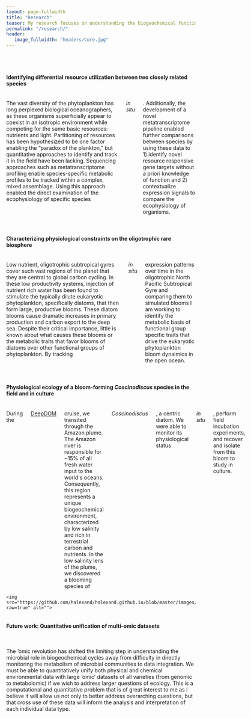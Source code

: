 ```yaml
---
layout: page-fullwidth
title: "Research"
teaser: My research focuses on understanding the biogeochemical functioning and physiological ecology of eukaryotic phytoplankton in a changing ocean. In particular, I am interested in the maintenance of genetic diversity in these populations and the role of biodiversity in ecosystem functioning. I use a combination of culture- and field-based experiments and 'omic techniques to address these questions.
permalink: "/research/"
header:
   image_fullwidth: "headers/Core.jpg"
---
```

<br>
<br>
  <h4>Identifying differential resource utilization between two closely related species</h4><br>
<div class="row">
  <div class="medium-8 columns">
The vast diversity of the phytoplankton has long perplexed biological oceanographers, as these organisms superficially appear to coexist in an isotropic environment while competing for the same basic resources: nutrients and light. Partitioning of resources has been hypothesized to be one factor enabling the “paradox of the plankton,” but quantitative approaches to identify and track it in the field have been lacking. Sequencing approaches such as metatranscriptome profiling enable species-specific metabolic profiles to be tracked within a complex, mixed assemblage. Using this approach enabled the direct examination of the ecophysiology of specific species <i>in situ</i>. Additionally, the development of a novel metatranscriptome pipeline enabled further comparisons between species by using these data to 1) identify novel resource responsive gene targets without a priori knowledge of function and 2) contextualize expression signals to compare the ecophysiology of organisms. 
    </div>
  <div class="medium-4 columns">
  <img src="https://github.com/halexand/halexand.github.io/blob/master/images/CellMap_NB.png?raw=true" alt="">
    </div>
</div>

<br>
<br>

 <h4>Characterizing physiological constraints on the oligotrophic rare biosphere</h4><br>
<div class="row">
  <div class="medium-4 columns">
    <img src="https://github.com/halexand/halexand.github.io/blob/master/images/diatom_heat.png?raw=true" alt="">
    </div>
  <div class="medium-8 columns">
Low nutrient, oligotrophic subtropical gyres cover such vast regions of the planet that they are central to global carbon cycling. In these low productivity systems, injection of nutrient rich water has been found to stimulate the typically dilute eukaryotic phytoplankton, specifically diatoms, that then form large, productive blooms. These diatom blooms cause dramatic increases in primary production and carbon export to the deep sea. Despite their critical importance, little is known about what causes these blooms or the metabolic traits that favor blooms of diatoms over other functional groups of phytoplankton. By tracking <i>in situ</i> expression patterns over time in the oligotrophic North Pacific Subtropical Gyre and comparing them to simulated blooms I am working to identify the metabolic basis of functional group specific traits that drive the eukaryotic phytoplankton bloom dynaimics in the open ocean.
    </div>
</div>

<br>
<br>
 <h4>Physiological ecology of a bloom-forming <i>Coscinodiscus</i> species in the field and in culture</h4><br>

<div class="row">
  <div class="medium-8 columns">
  During the <a href="http://deep-dom.blogspot.com/">DeepDOM</a> cruise, we transited through the Amazon plume. The Amazon river is responsible for ~15% of all fresh water input to the world's oceans. Consequently, this region represents a unique biogeochemical environment, characterized by low salinity and rich in terrestrial carbon and nutrients. In the low salinity lens of the plume, we discovered a blooming species of <i>Coscinodiscus</i>, a centric diatom. We were able to monitor its physiological status <i>in situ</i>, perform field incubation experiments, and recover and isolate from this bloom to study in culture.
    </div>
  <div class="medium-4 columns">

    <img src="https://github.com/halexand/halexand.github.io/blob/master/images/Cosci.png?raw=true" alt="">
   </div>
</div>

<h4> Future work: Quantitative unification of multi-omic datasets</h4><br>

The ‘omic revolution has shifted the limiting step in understanding the microbial role in biogeochemical cycles away from difficulty in directly monitoring the metabolism of microbial communities to data integration. We must be able to quantitatively unify both physical and chemical environmental data with large ‘omic’ datasets of all varieties (from genomic to metabolomic) if we wish to address larger questions of ecology. This is a computational and quantitative problem that is of great interest to me as I believe it will allow us not only to better address overarching questions, but that cross use of these data will inform the analysis and interpretation of each individual data type. 

